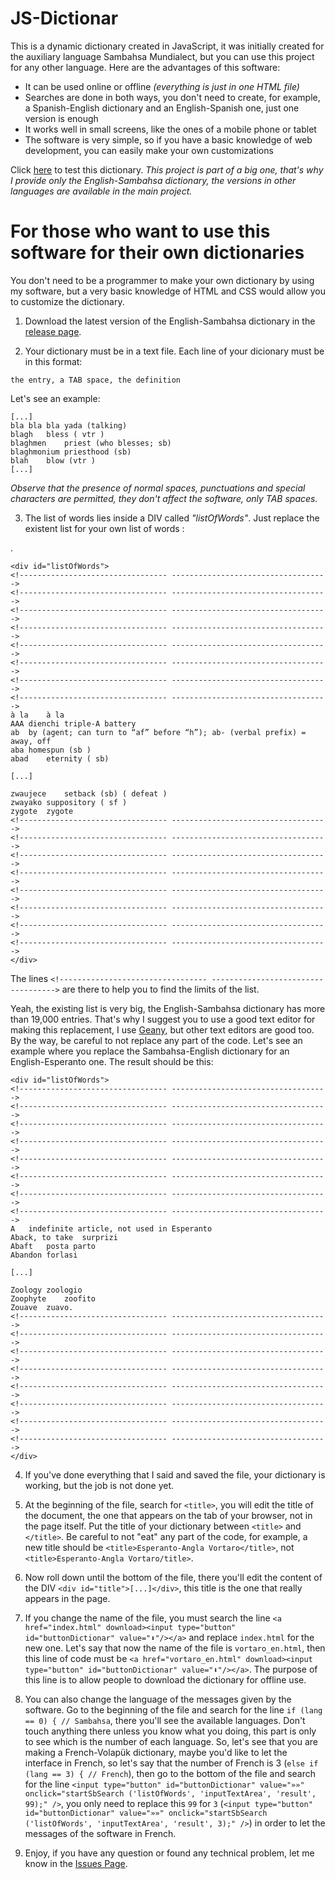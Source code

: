 # JS-Dictionar

This is a dynamic dictionary created in JavaScript, it was initially created for the auxiliary language Sambahsa Mundialect, but you can use this project for any other language. Here are the advantages of this software:
* It can be used online or offline _(everything is just in one HTML file)_
* Searches are done in both ways, you don't need to create, for example, a Spanish-English dictionary and an English-Spanish one, just one version is enough
* It works well in small screens, like the ones of a mobile phone or tablet
* The software is very simple, so if you have a basic knowledge of web development, you can easily make your own customizations

Click [here](https://hmslima.github.io/JS-Dictionar/) to test this dictionary. _This project is part of a big one, that's why I provide only the English-Sambahsa dictionary, the versions in other languages are available in the main project._

# For those who want to use this software for their own dictionaries

You don't need to be a programmer to make your own dictionary by using my software, but a very basic knowledge of HTML and CSS would allow you to customize the dictionary.

1. Download the latest version of the English-Sambahsa dictionary in the [release page](https://github.com/hmslima/JS-Dictionar/releases).

2. Your dictionary must be in a text file. Each line of your dicionary must be in this format:

`the entry, a TAB space, the definition`

Let's see an example: 

    [...]
    bla bla bla	yada (talking)    
    blagh	bless ( vtr )    
    blaghmen	priest (who blesses; sb)    
    blaghmonium	priesthood (sb)    
    blah	blow (vtr )
    [...]

_Observe that the presence of normal spaces, punctuations and special characters are permitted, they don't affect the software, only TAB spaces._

3. The list of words lies inside a DIV called _"listOfWords"_. Just replace the existent list for your own list of words
:

.

    <div id="listOfWords">
    <!--------------------------------- ----------------------------------->
    <!--------------------------------- ----------------------------------->
    <!--------------------------------- ----------------------------------->
    <!--------------------------------- ----------------------------------->
    <!--------------------------------- ----------------------------------->
    <!--------------------------------- ----------------------------------->
    <!--------------------------------- ----------------------------------->
    <!--------------------------------- ----------------------------------->
    à la	à la 
    AAA dienchi	triple-A battery   
    ab	by (agent; can turn to “af” before “h”); ab- (verbal prefix) = away, off 
    aba	homespun (sb ) 
    abad	eternity ( sb) 
    
    [...]
      
    zwaujece	setback (sb) ( defeat ) 
    zwayako	suppository ( sf ) 
    zygote	zygote
    <!--------------------------------- ----------------------------------->
    <!--------------------------------- ----------------------------------->
    <!--------------------------------- ----------------------------------->
    <!--------------------------------- ----------------------------------->
    <!--------------------------------- ----------------------------------->
    <!--------------------------------- ----------------------------------->
    <!--------------------------------- ----------------------------------->
    <!--------------------------------- ----------------------------------->
    </div>


The lines `<!--------------------------------- ----------------------------------->` are there to help you to find the limits of the list.

Yeah, the existing list is very big, the English-Sambahsa dictionary has more than 19,000 entries. That's why I suggest you to use a good text editor for making this replacement, I use [Geany](https://www.geany.org/), but other text editors are good too. By the way, be careful to not replace any part of the code. Let's see an example where you replace the Sambahsa-English dictionary for an English-Esperanto one. The result should be this:

    <div id="listOfWords">
    <!--------------------------------- ----------------------------------->
    <!--------------------------------- ----------------------------------->
    <!--------------------------------- ----------------------------------->
    <!--------------------------------- ----------------------------------->
    <!--------------------------------- ----------------------------------->
    <!--------------------------------- ----------------------------------->
    <!--------------------------------- ----------------------------------->
    <!--------------------------------- ----------------------------------->
    A	indefinite article, not used in Esperanto
    Aback, to take	surprizi
    Abaft	posta parto
    Abandon	forlasi
    
    [...]
      
    Zoology	zoologio
    Zoophyte	zoofito
    Zouave	zuavo.
    <!--------------------------------- ----------------------------------->
    <!--------------------------------- ----------------------------------->
    <!--------------------------------- ----------------------------------->
    <!--------------------------------- ----------------------------------->
    <!--------------------------------- ----------------------------------->
    <!--------------------------------- ----------------------------------->
    <!--------------------------------- ----------------------------------->
    <!--------------------------------- ----------------------------------->
    </div>

4. If you've done everything that I said and saved the file, your dictionary is working, but the job is not done yet.

5. At the beginning of the file, search for `<title>`, you will edit the title of the document, the one that appears on the tab of your browser, not in the page itself. Put the title of your dictionary between `<title>` and `</title>`. Be careful to not "eat" any part of the code, for example, a new title should be `<title>Esperanto-Angla Vortaro</title>`, not `<title>Esperanto-Angla Vortaro/title>`.

6. Now roll down until the bottom of the file, there you'll edit the content of the DIV `<div id="title">[...]</div>`, this title is the one that really appears in the page.

7. If you change the name of the file, you must search the line `<a href="index.html" download><input type="button" id="buttonDictionar" value="⬇"/></a>` and replace `index.html` for the new one. Let's say that now the name of the file is `vortaro_en.html`, then this line of code must be `<a href="vortaro_en.html" download><input type="button" id="buttonDictionar" value="⬇"/></a>`. The purpose of this line is to allow people to download the dictionary for offline use.

8. You can also change the language of the messages given by the software. Go to the beginning of the file and search for the line `if (lang == 0) { // Sambahsa`, there you'll see the available languages. Don't touch anything there unless you know what you doing, this part is only to see which is the number of each language. So, let's see that you are making a French-Volapük dictionary, maybe you'd like to let the interface in French, so let's say that the number of French is 3 (`else if (lang == 3) { // French`), then go to the bottom of the file and search for the line `<input type="button" id="buttonDictionar" value="»»" onclick="startSbSearch ('listOfWords', 'inputTextArea', 'result', 99);" />`, you only need to replace this `99` for `3` (`<input type="button" id="buttonDictionar" value="»»" onclick="startSbSearch ('listOfWords', 'inputTextArea', 'result', 3);" />`) in order to let the messages of the software in French.

9. Enjoy, if you have any question or found any technical problem, let me know in the [Issues Page](https://github.com/hmslima/JS-Dictionar/issues).
